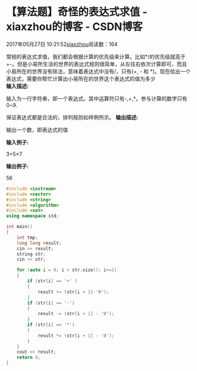 # 【算法题】奇怪的表达式求值 - xiaxzhou的博客 - CSDN博客





2017年05月27日 10:21:52[xiaxzhou](https://me.csdn.net/xiaxzhou)阅读数：164








> 
常规的表达式求值，我们都会根据计算的优先级来计算。比如*/的优先级就高于+-。但是小易所生活的世界的表达式规则很简单，从左往右依次计算即可，而且小易所在的世界没有除法，意味着表达式中没有/，只有(+, - 和 *)。现在给出一个表达式，需要你帮忙计算出小易所在的世界这个表达式的值为多少  
**输入描述:**

  输入为一行字符串，即一个表达式。其中运算符只有-,+,*。参与计算的数字只有0~9. 

  保证表达式都是合法的，排列规则如样例所示。
**输出描述:**

  输出一个数，即表达式的值

**输入例子:**

  3+5*7

**输出例子:**

  56

```cpp
#include <iostream>
#include <vector>
#include <string>
#include <algorithm>
#include <set>
using namespace std;

int main()
{
    int tmp;
    long long result;
    cin >> result;
    string str;
    cin >> str;

    for (auto i = 0; i < str.size(); i+=2)
    {
        if (str[i] == '+' )
        {
            result += (str[i + 1]-'0');
        }
        if (str[i] == '-')
        {
            result -= (str[i + 1] - '0');
        }
        if (str[i] == '*')
        {
            result *= (str[i + 1] - '0');
        }
    }
    cout << result;
    return 0;
}
```





